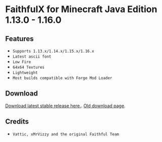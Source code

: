# FaithfulX for Minecraft Java Edition 1.13.0 - 1.16.0

## Features
+ `Supports 1.13.x/1.14.x/1.15.x/1.16.x`
+ `Latest ascii font`
+ `Low Fire`
+ `64x64 Textures`
+ `Lightweight`
+ `Most builds compatible with Forge Mod Loader`

## Download
[Download latest stable release here.](https://github.com/arm64nerd/FaithfulX/releases/latest).
[Old download page](https://github.com/arm64nerd/FaithfulX/releases/).
## Credits
+ `Vattic, xMrVizzy and the original Faithful Team`

